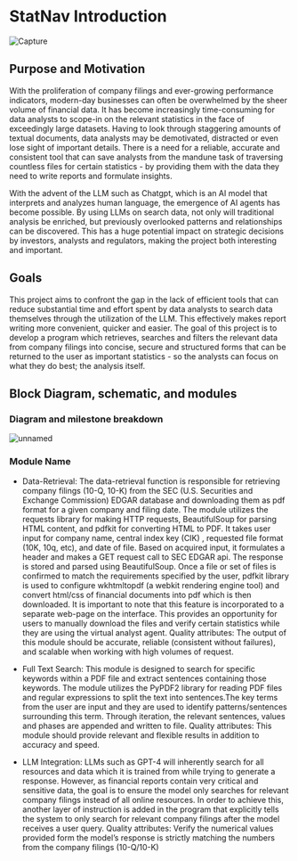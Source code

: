 # StatNav Introduction
![Capture](https://github.com/user-attachments/assets/d6091239-d517-409b-b33d-bca864e7fcd7)


## Purpose and Motivation
With the proliferation of company filings and ever-growing performance indicators, modern-day businesses can often be overwhelmed by the sheer volume of financial data. It has become increasingly time-consuming for data analysts to scope-in on the relevant statistics in the face of exceedingly large datasets. Having to look through staggering amounts of textual documents, data analysts may be demotivated, distracted or even lose sight of important details. There is a need for a reliable, accurate and consistent tool that can save analysts from the mandune task of traversing countless files for certain statistics - by providing them with the data they need to write reports and formulate insights. 

With the advent of the LLM such as Chatgpt, which is an AI model that interprets and analyzes human language, the emergence of AI agents has become possible. By using LLMs on search data, not only will traditional analysis be enriched, but previously overlooked patterns and relationships can be discovered. This has a huge potential impact on strategic decisions by investors, analysts and regulators, making the project both interesting and important.

## Goals
This project aims to confront the gap in the lack of efficient tools that can reduce substantial time and effort spent by data analysts to search data themselves through the utilization of the LLM. This effectively makes report writing more convenient, quicker and easier. The goal of this project is to develop a program which retrieves, searches and filters the relevant data from company filings into concise, secure and structured forms that can be returned to the user as important statistics - so the analysts can focus on what they do best; the analysis itself.  

## Block Diagram, schematic, and modules
### Diagram and milestone breakdown
![unnamed](https://github.com/user-attachments/assets/94a90270-388d-45eb-aa7b-31984c5c19c0)

### Module Name
- Data-Retrieval:
The data-retrieval function is responsible for retrieving company filings (10-Q, 10-K) from the SEC (U.S. Securities and Exchange Commission) EDGAR database and downloading them as pdf format for a given company and filing date. The module utilizes the requests library for making HTTP requests, BeautifulSoup for parsing HTML content, and pdfkit for converting HTML to PDF.
It takes user input for company name, central index key (CIK) , requested file format (10K, 10q, etc), and date of file. Based on acquired input, it formulates a header and makes a GET request call to SEC EDGAR api. The response is stored and parsed using BeautifulSoup. Once a file or set of files is confirmed to match the requirements specified by the user, pdfkit library is used to configure wkhtmltopdf (a webkit rendering engine tool) and convert html/css of financial documents into pdf which is then downloaded.
It is important to note that this feature is incorporated to a separate web-page on the interface. This provides an opportunity for users to manually download the files and verify certain statistics while they are using the virtual analyst agent.
Quality attributes: The output of this module should be accurate, reliable (consistent without failures), and scalable when working with high volumes of request. 

- Full Text Search:
This module is designed to search for specific keywords within a PDF file and extract sentences containing those keywords. The module utilizes the PyPDF2 library for reading PDF files and regular expressions to split the text into sentences.The key terms from the user are input and they are used to identify patterns/sentences surrounding this term. Through iteration, the relevant sentences, values and phases are appended and written to file.
Quality attributes: This module should provide relevant and flexible results in addition to accuracy and speed. 

- LLM Integration:
LLMs such as GPT-4 will inherently search for all resources and data which it is trained from while trying to generate a response. However, as financial reports contain very critical and sensitive data, the goal is to ensure the model only searches for relevant company filings instead of all online resources. In order to achieve this, another layer of instruction is added in the program that explicitly tells the system to only search for relevant company filings after the model receives a user query. 
Quality attributes: Verify the numerical values provided form the model’s response is strictly matching the numbers from the company filings (10-Q/10-K)

